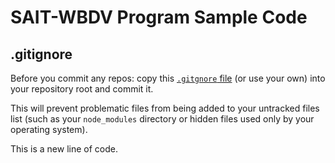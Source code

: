 # SAIT-WBDV Program Sample Code
## .gitignore
Before you commit any repos: copy this [`.gitgnore` file](https://github.com/cprg210/sample-code/blob/master/.gitignore) (or use your own) into your repository root and commit it. 

This will prevent problematic files from being added to your untracked files list (such as your `node_modules` directory or hidden files used only by your operating system).

This is a new line of code.